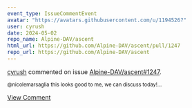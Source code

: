 ```yaml
---
event_type: IssueCommentEvent
avatar: "https://avatars.githubusercontent.com/u/1194526?"
user: cyrush
date: 2024-05-02
repo_name: Alpine-DAV/ascent
html_url: https://github.com/Alpine-DAV/ascent/pull/1247
repo_url: https://github.com/Alpine-DAV/ascent
---
```


<a href='https://github.com/cyrush' target='_blank'>cyrush</a> commented on issue <a href='https://github.com/Alpine-DAV/ascent/pull/1247' target='_blank'>Alpine-DAV/ascent#1247</a>.

<small>@nicolemarsaglia  this looks good to me, we can discuss today!...</small>

<a href='https://github.com/Alpine-DAV/ascent/pull/1247' target='_blank'>View Comment</a>